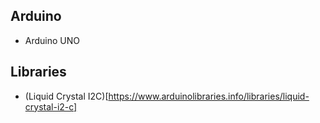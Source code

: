 ## Arduino
* Arduino UNO

## Libraries
* (Liquid Crystal I2C)[https://www.arduinolibraries.info/libraries/liquid-crystal-i2-c]